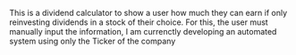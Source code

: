 This is a dividend calculator to show a user how much they can earn if only reinvesting dividends in a stock of their choice.
For this, the user must manually input the information, I am currenctly developing an automated system using only the Ticker of the company
